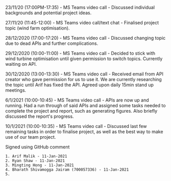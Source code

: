 23/11/20 (17:00PM-17:35) - MS Teams video call
	- Discussed individual backgrounds and potential project ideas.

27/11/20 (11:45-12:00) - MS Teams video call/text chat
	- Finalised project topic (wind farm optimisation).

28/12/2020 (17:00-17:20) - MS Teams video call
	- Discussed changing topic due to dead APIs and further complications.

29/12/2020 (10:00-11:00) - MS Teams video call
	- Decided to stick with wind turbine optimisation until given permission to switch topics. Currently waiting on API.

30/12/2020 (13:00-13:30) - MS Teams video call
	- Received email from API creator who gave permission for us to use it. We are currently researching the topic until Arif has fixed the API. Agreed upon daily 15min stand up meetings.

6/1/2021 (10:00-10:45) - MS Teams video call
    - APIs are now up and running. Had a run through of said APIs and assigned some tasks needed to complete the project and report, such as generating figures. Also briefly discussed the report's progress.
    
10/1/2021 (10:00-10:35) - MS Teams video call
    - Discussed last few remaining tasks in order to finalise project, as well as the best way to make use of our team project.

Signed using GitHub comment

    1. Arif Malik - 11-Jan-2021
    2. Ryan Shaw - 11-Jan-2021
    3. Mingting Hong - 11-Jan-2021
    4. Bharath Shivamogga Jairam (700057336) - 11-Jan-2021
    5.
